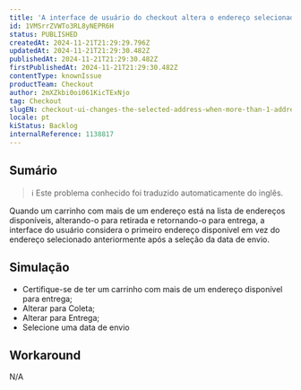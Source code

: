 ```yaml
---
title: 'A interface de usuário do checkout altera o endereço selecionado quando há mais de um endereço disponível'
id: 1VMSrrZVWTo3RL8yNEPR6H
status: PUBLISHED
createdAt: 2024-11-21T21:29:29.796Z
updatedAt: 2024-11-21T21:29:30.482Z
publishedAt: 2024-11-21T21:29:30.482Z
firstPublishedAt: 2024-11-21T21:29:30.482Z
contentType: knownIssue
productTeam: Checkout
author: 2mXZkbi0oi061KicTExNjo
tag: Checkout
slugEN: checkout-ui-changes-the-selected-address-when-more-than-1-address-available
locale: pt
kiStatus: Backlog
internalReference: 1138817
---
```


## Sumário

>ℹ️ Este problema conhecido foi traduzido automaticamente do inglês.


Quando um carrinho com mais de um endereço está na lista de endereços disponíveis, alterando-o para retirada e retornando-o para entrega, a interface do usuário considera o primeiro endereço disponível em vez do endereço selecionado anteriormente após a seleção da data de envio.

## Simulação



- Certifique-se de ter um carrinho com mais de um endereço disponível para entrega;
- Alterar para Coleta;
- Alterar para Entrega;
- Selecione uma data de envio



## Workaround


N/A




